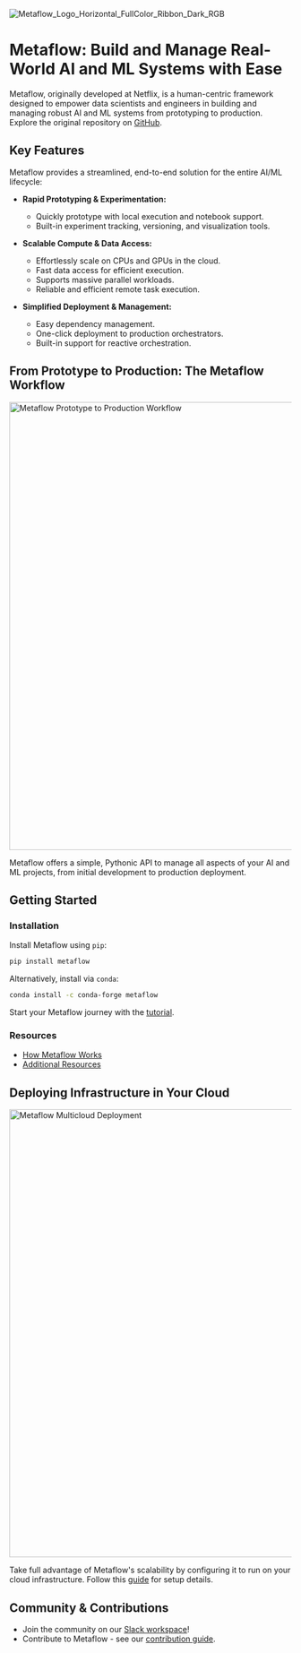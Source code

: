 <!-- Metaflow Logo -->
![Metaflow_Logo_Horizontal_FullColor_Ribbon_Dark_RGB](https://user-images.githubusercontent.com/763451/89453116-96a57e00-d713-11ea-9fa6-82b29d4d6eff.png)

# Metaflow: Build and Manage Real-World AI and ML Systems with Ease

Metaflow, originally developed at Netflix, is a human-centric framework designed to empower data scientists and engineers in building and managing robust AI and ML systems from prototyping to production.  Explore the original repository on [GitHub](https://github.com/Netflix/metaflow).

## Key Features

Metaflow provides a streamlined, end-to-end solution for the entire AI/ML lifecycle:

*   **Rapid Prototyping & Experimentation:**
    *   Quickly prototype with local execution and notebook support.
    *   Built-in experiment tracking, versioning, and visualization tools.

*   **Scalable Compute & Data Access:**
    *   Effortlessly scale on CPUs and GPUs in the cloud.
    *   Fast data access for efficient execution.
    *   Supports massive parallel workloads.
    *   Reliable and efficient remote task execution.

*   **Simplified Deployment & Management:**
    *   Easy dependency management.
    *   One-click deployment to production orchestrators.
    *   Built-in support for reactive orchestration.

## From Prototype to Production: The Metaflow Workflow

<img src="./docs/prototype-to-prod.png" width="800px" alt="Metaflow Prototype to Production Workflow">

Metaflow offers a simple, Pythonic API to manage all aspects of your AI and ML projects, from initial development to production deployment.

## Getting Started

### Installation

Install Metaflow using `pip`:

```bash
pip install metaflow
```

Alternatively, install via `conda`:

```bash
conda install -c conda-forge metaflow
```

Start your Metaflow journey with the [tutorial](https://docs.metaflow.org/getting-started/tutorials).

### Resources

*   [How Metaflow Works](https://docs.metaflow.org/metaflow/basics)
*   [Additional Resources](https://docs.metaflow.org/introduction/metaflow-resources)

## Deploying Infrastructure in Your Cloud

<img src="./docs/multicloud.png" width="800px" alt="Metaflow Multicloud Deployment">

Take full advantage of Metaflow's scalability by configuring it to run on your cloud infrastructure.  Follow this [guide](https://outerbounds.com/engineering/welcome/) for setup details.

## Community & Contributions

*   Join the community on our [Slack workspace](http://slack.outerbounds.co/)!
*   Contribute to Metaflow - see our [contribution guide](https://docs.metaflow.org/introduction/contributing-to-metaflow).